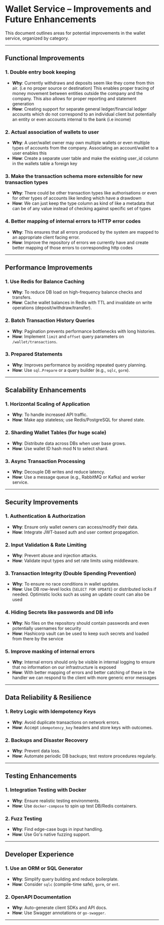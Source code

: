 # Wallet Service – Improvements and Future Enhancements

This document outlines areas for potential improvements in the wallet service, organized by category.

---
## Functional Improvements

### 1. Double entry book keeping
- **Why**: Currently withdraws and deposits seem like they come from thin air. (i.e no proper source or destination) This enables proper tracing of money movement between entities outside the company and the company. This also allows for proper reporting and statement generation
- **How**: Creating support for separate general ledger/financial ledger accounts which do not correspond to an individual 
    client but potentially an entity or even accounts internal to the bank (i.e income)

### 2. Actual association of wallets to user
- **Why**: A user/wallet owner may own multiple wallets or even multiple types of accounts from the company. Associating an account/wallet to a user enables this
- **How**: Create a separate user table and make the existing user_id column in the wallets table a foreign key

### 3. Make the transaction schema more extensible for new transaction types
- **Why**: There could be other transaction types like authorisations or even for other types of accounts like lending which have a drawdown
- **How**: We can just keep the type column as kind of like a metadata that can be of any value instead of checking against specific set of types

### 4. Better mapping of internal errors to HTTP error codes
- **Why**: This ensures that all errors produced by the system are mapped to an appropriate client facing error.
- **How**: Improve the repository of errors we currently have and create better mapping of those errors to corresponding http codes

---

## Performance Improvements

### 1. Use Redis for Balance Caching
- **Why**: To reduce DB load on high-frequency balance checks and transfers.
- **How**: Cache wallet balances in Redis with TTL and invalidate on write operations (deposit/withdraw/transfer).

### 2. Batch Transaction History Queries
- **Why**: Pagination prevents performance bottlenecks with long histories.
- **How**: Implement `limit` and `offset` query parameters on `/wallet/transactions`.

### 3. Prepared Statements
- **Why**: Improves performance by avoiding repeated query planning.
- **How**: Use `sql.Prepare` or a query builder (e.g., `sqlc`, `gorm`).

---

## Scalability Enhancements

### 1. Horizontal Scaling of Application
- **Why**: To handle increased API traffic.
- **How**: Make app stateless; use Redis/PostgreSQL for shared state.

### 2. Sharding Wallet Tables (for huge scale)
- **Why**: Distribute data across DBs when user base grows.
- **How**: Use wallet ID hash mod N to select shard.

### 3. Async Transaction Processing
- **Why**: Decouple DB writes and reduce latency.
- **How**: Use a message queue (e.g., RabbitMQ or Kafka) and worker service.

---

## Security Improvements

### 1. Authentication & Authorization
- **Why**: Ensure only wallet owners can access/modify their data.
- **How**: Integrate JWT-based auth and user context propagation.

### 2. Input Validation & Rate Limiting
- **Why**: Prevent abuse and injection attacks.
- **How**: Validate input types and set rate limits using middleware.

### 3. Transaction Integrity (Double Spending Prevention)
- **Why**: To ensure no race conditions in wallet updates.
- **How**: Use DB row-level locks (`SELECT FOR UPDATE`) or distributed locks if needed. Optimistic locks such as using an update count can also be used

### 4. Hiding Secrets like passwords and DB info
- **Why**: No files on the repository should contain passwords and even potentially usernames for security
- **How**: Hashicorp vault can be used to keep such secrets and loaded from there by the service

### 5. Improve masking of internal errors
- **Why**: Internal errors should only be visible in internal logging to ensure that no information on our infrastructure is exposed
- **How**: With better mapping of errors and better catching of these in the handler we can respond to the client with more generic error messages

---

## Data Reliability & Resilience

### 1. Retry Logic with Idempotency Keys
- **Why**: Avoid duplicate transactions on network errors.
- **How**: Accept `idempotency_key` headers and store keys with outcomes.

### 2. Backups and Disaster Recovery
- **Why**: Prevent data loss.
- **How**: Automate periodic DB backups; test restore procedures regularly.

---

## Testing Enhancements

### 1. Integration Testing with Docker
- **Why**: Ensure realistic testing environments.
- **How**: Use `docker-compose` to spin up test DB/Redis containers.

### 2. Fuzz Testing
- **Why**: Find edge-case bugs in input handling.
- **How**: Use Go's native fuzzing support.

---

## Developer Experience

### 1. Use an ORM or SQL Generator
- **Why**: Simplify query building and reduce boilerplate.
- **How**: Consider `sqlc` (compile-time safe), `gorm`, or `ent`.

### 2. OpenAPI Documentation
- **Why**: Auto-generate client SDKs and API docs.
- **How**: Use Swagger annotations or `go-swagger`.

---

